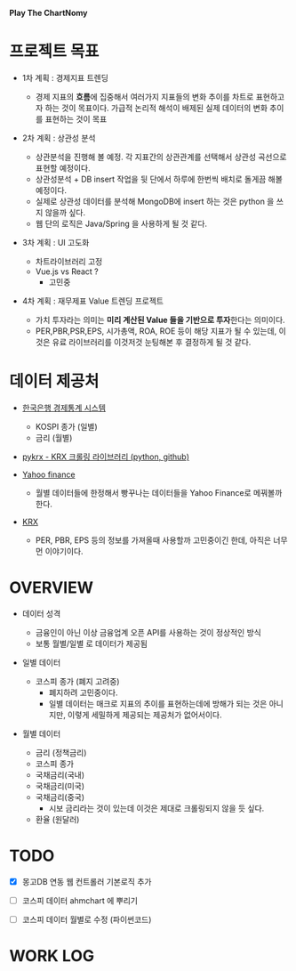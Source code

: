 **Play The ChartNomy**

  

# 프로젝트 목표

- 1차 계획 : 경제지표 트렌딩
  - 경제 지표의 **흐름**에 집중해서 여러가지 지표들의 변화 추이를 차트로 표현하고자 하는 것이 목표이다. 가급적 논리적 해석이 배제된 실제 데이터의 변화 추이를 표현하는 것이 목표   

- 2차 계획 : 상관성 분석
  - 상관분석을 진행해 볼 예정. 각 지표간의 상관관계를 선택해서 상관성 곡선으로 표현할 예정이다.
  - 상관성분석 + DB insert 작업을 뒷 단에서 하루에 한번씩 배치로 돌게끔 해볼 예정이다.
  - 실제로 상관성 데이터를 분석해 MongoDB에 insert 하는 것은 python 을 쓰지 않을까 싶다.
  - 웹 단의 로직은 Java/Spring 을 사용하게 될 것 같다.
- 3차 계획 : UI 고도화
  - 차트라이브러리 고정
  - Vue.js vs React ? 
    - 고민중
- 4차 계획 : 재무제표 Value 트렌딩 프로젝트
  - 가치 투자라는 의미는 **미리 계산된 Value 들을 기반으로 투자**한다는 의미이다.
  - PER,PBR,PSR,EPS, 시가총액, ROA, ROE 등이 해당 지표가 될 수 있는데, 이것은 유료 라이브러리를 이것저것 눈팅해본 후 결정하게 될 것 같다.



# 데이터 제공처

- [한국은행 경제통계 시스템](https://ecos.bok.or.kr/)
  - KOSPI 종가 (일별)
  - 금리 (월별)
- [pykrx - KRX 크롤링 라이브러리 (python, github)](https://github.com/sharebook-kr/pykrx)
- [Yahoo finance](https://finance.yahoo.com/)
  - 월별 데이터들에 한정해서 빵꾸나는 데이터들을 Yahoo Finance로 메꿔볼까 한다.

- [KRX](http://www.krx.co.kr/main/main.jsp)
  - PER, PBR, EPS 등의 정보를 가져올때 사용할까 고민중이긴 한데, 아직은 너무 먼 이야기이다. 



# OVERVIEW

- 데이터 성격
  - 금융인이 아닌 이상 금융업계 오픈 API를 사용하는 것이 정상적인 방식
  - 보통 월별/일별 로 데이터가 제공됨



- 일별 데이터
  - 코스피 종가 (폐지 고려중)
    - 폐지하려 고민중이다.
    - 일별 데이터는 매크로 지표의 추이를 표현하는데에 방해가 되는 것은 아니지만, 이렇게 세밀하게 제공되는 제공처가 없어서이다.



- 월별 데이터
  - 금리 (정책금리)
  - 코스피 종가
  - 국채금리(국내)
  - 국채금리(미국)
  - 국채금리(중국)
    - 시보 금리라는 것이 있는데 이것은 제대로 크롤링되지 않을 듯 싶다.
  - 환율 (원달러)



# TODO

- [x] 몽고DB 연동 웹 컨트롤러 기본로직 추가
- [ ] 코스피 데이터 ahmchart 에 뿌리기
- [ ] 코스피 데이터 월별로 수정 (파이썬코드)



# WORK LOG





